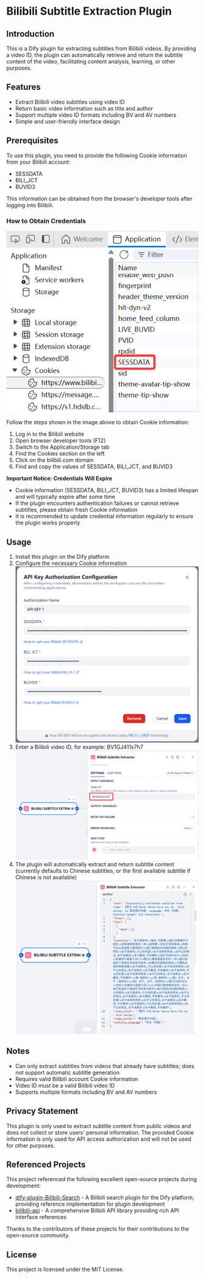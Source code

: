 # Bilibili Subtitle Extraction Plugin

## Introduction

This is a Dify plugin for extracting subtitles from Bilibili videos. By providing a video ID, the plugin can automatically retrieve and return the subtitle content of the video, facilitating content analysis, learning, or other purposes.

## Features

- Extract Bilibili video subtitles using video ID
- Return basic video information such as title and author
- Support multiple video ID formats including BV and AV numbers
- Simple and user-friendly interface design

## Prerequisites

To use this plugin, you need to provide the following Cookie information from your Bilibili account:

- SESSDATA
- BILI_JCT
- BUVID3

This information can be obtained from the browser's developer tools after logging into Bilibili.

### How to Obtain Credentials

![Credential Acquisition Guide](_assets/凭证获取.png)

Follow the steps shown in the image above to obtain Cookie information:
1. Log in to the Bilibili website
2. Open browser developer tools (F12)
3. Switch to the Application/Storage tab
4. Find the Cookies section on the left
5. Click on the bilibili.com domain
6. Find and copy the values of SESSDATA, BILI_JCT, and BUVID3

**Important Notice: Credentials Will Expire**

- Cookie information (SESSDATA, BILI_JCT, BUVID3) has a limited lifespan and will typically expire after some time
- If the plugin encounters authentication failures or cannot retrieve subtitles, please obtain fresh Cookie information
- It is recommended to update credential information regularly to ensure the plugin works properly

## Usage

1. Install this plugin on the Dify platform
2. Configure the necessary Cookie information
![Credential Configuration](_assets/填写凭证.png)
3. Enter a Bilibili video ID, for example: BV1GJ411x7h7
![Enter Video ID](_assets/填入视频ID.png)
4. The plugin will automatically extract and return subtitle content (currently defaults to Chinese subtitles, or the first available subtitle if Chinese is not available)
![Output Example](_assets/输出.png)

## Notes

- Can only extract subtitles from videos that already have subtitles; does not support automatic subtitle generation
- Requires valid Bilibili account Cookie information
- Video ID must be a valid Bilibili video ID
- Supports multiple formats including BV and AV numbers

## Privacy Statement

This plugin is only used to extract subtitle content from public videos and does not collect or store users' personal information. The provided Cookie information is only used for API access authorization and will not be used for other purposes.

## Referenced Projects

This project referenced the following excellent open-source projects during development:

- [dify-plugin-Bilibili-Search](https://github.com/jingfelix/dify-plugin-Bilibili-Search) - A Bilibili search plugin for the Dify platform, providing reference implementation for plugin development
- [bilibili-api](https://github.com/Nemo2011/bilibili-api) - A comprehensive Bilibili API library providing rich API interface references

Thanks to the contributors of these projects for their contributions to the open-source community.

## License

This project is licensed under the MIT License.